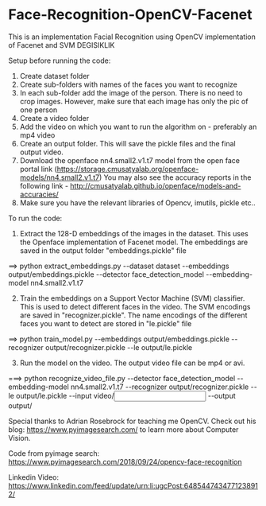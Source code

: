 # Face-Recognition-OpenCV-Facenet
This is an implementation Facial Recognition using OpenCV implementation of Facenet and SVM
DEGISIKLIK

Setup before running the code:
1. Create dataset folder
2. Create sub-folders with names of the faces you want to recognize
3. In each sub-folder add the image of the person. There is no need to crop images. However, make sure that each image has only the pic of one person
4. Create a video folder
5. Add the video on which you want to run the algorithm on - preferably an mp4 video
6. Create an output folder. This will save the pickle files and the final output video.
7. Download the openface nn4.small2.v1.t7 model from the open face portal link (https://storage.cmusatyalab.org/openface-models/nn4.small2.v1.t7)
You may also see the accuracy reports in the following link - http://cmusatyalab.github.io/openface/models-and-accuracies/
8. Make sure you have the relevant libraries of Opencv, imutils, pickle etc..



To run the code:
1. Extract the 128-D embeddings of the images in the dataset. This uses the Openface implementation of Facenet model. The embeddings are saved in the output folder "embeddings.pickle" file

==> python extract_embeddings.py --dataset dataset --embeddings output/embeddings.pickle --detector face_detection_model --embedding-model nn4.small2.v1.t7

2. Train the embeddings on a Support Vector Machine (SVM) classifier. This is used to detect different faces in the video. The SVM encodings are saved in "recognizer.pickle". The name encodings of the different faces you want to detect are stored in "le.pickle" file

==> python train_model.py --embeddings output/embeddings.pickle --recognizer output/recognizer.pickle --le output/le.pickle

3. Run the model on the video. The output video file can be mp4 or avi. 

===> python recognize_video_file.py --detector face_detection_model --embedding-model nn4.small2.v1.t7 --recognizer output/recognizer.pickle --le output/le.pickle --input video/<input video file> --output output/<outut video file>
  
  
 Special thanks to Adrian Rosebrock for teaching me OpenCV. 
 Check out his blog: https://www.pyimagesearch.com/ to learn more about Computer Vision.
 
 Code from pyimage search: https://www.pyimagesearch.com/2018/09/24/opencv-face-recognition
 
 Linkedin Video: https://www.linkedin.com/feed/update/urn:li:ugcPost:6485447434771238912/
 
